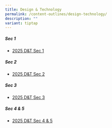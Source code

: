 ```yaml
---
title: Design & Technology
permalink: /content-outlines/design-technology/
description: ""
variant: tiptap
---
```

<h5>Sec 1</h5>
<ul data-tight="true" class="tight">
<li>
<p><a href="/files/Content Outlines DesignTech/Curriculum_Outline___D_T_Sec_1.pdf" rel="noopener nofollow" target="_blank">2025 D&amp;T Sec 1</a>
</p>
</li>
</ul>
<h5>Sec 2</h5>
<ul data-tight="true" class="tight">
<li>
<p><a href="/files/Content Outlines DesignTech/Curriculum_Outline___D_T_Sec_2.pdf" rel="noopener nofollow" target="_blank">2025 D&amp;T Sec 2</a>
</p>
</li>
</ul>
<h5>Sec 3</h5>
<ul data-tight="true" class="tight">
<li>
<p><a href="/files/Content Outlines DesignTech/Curriculum_Outline___D_T_Sec_3.pdf" rel="noopener nofollow" target="_blank">2025 D&amp;T Sec 3</a>
</p>
</li>
</ul>
<h5>Sec 4 &amp; 5</h5>
<ul data-tight="true" class="tight">
<li>
<p><a href="/files/Content Outlines DesignTech/Curriculum_Outline___D_T_Sec_4___5.pdf" rel="noopener nofollow" target="_blank">2025 D&amp;T Sec 4 &amp; 5</a>
</p>
</li>
</ul>
<p></p>